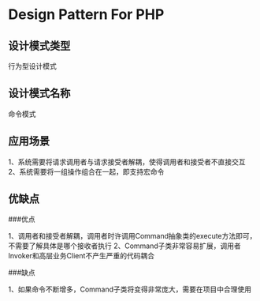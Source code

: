 # Design Pattern For PHP
## 设计模式类型

行为型设计模式

## 设计模式名称

命令模式

## 应用场景

1、系统需要将请求调用者与请求接受者解耦，使得调用者和接受者不直接交互
2、系统需要将一组操作组合在一起，即支持宏命令



## 优缺点
###优点

1、调用者和接受者解耦，调用者时许调用Command抽象类的execute方法即可，不需要了解具体是哪个接收者执行
2、Command子类非常容易扩展，调用者Invoker和高层业务Client不产生严重的代码耦合


###缺点

1、如果命令不断增多，Command子类将变得非常庞大，需要在项目中合理使用



